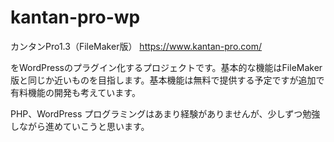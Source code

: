 # kantan-pro-wp

カンタンPro1.3（FileMaker版）
https://www.kantan-pro.com/

をWordPressのプラグイン化するプロジェクトです。基本的な機能はFileMaker版と同じか近いものを目指します。基本機能は無料で提供する予定ですが追加で有料機能の開発も考えています。

PHP、WordPress プログラミングはあまり経験がありませんが、少しずつ勉強しながら進めていこうと思います。
